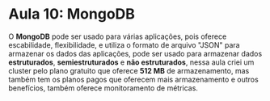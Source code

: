# Aula 10: MongoDB 

O **MongoDB** pode ser usado para várias aplicações, pois oferece escabilidade, flexibilidade, e utiliza o formato de arquivo "JSON" para armazenar os dados das aplicações, pode ser usado para armazenar dados **estruturados**, **semiestruturados** e **não estruturados**, nessa aula criei um cluster pelo plano gratuito que oferece **512 MB** de armazenamento, mas também tem os planos pagos que oferecem mais armazenamento e outros benefícios, também oferece monitoramento de métricas.  
 




